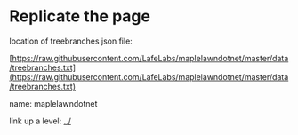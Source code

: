 # Replicate the page

location of treebranches json file:

[https://raw.githubusercontent.com/LafeLabs/maplelawndotnet/master/data/treebranches.txt](https://raw.githubusercontent.com/LafeLabs/maplelawndotnet/master/data/treebranches.txt)

name: maplelawndotnet

link up a level: [../](../)


